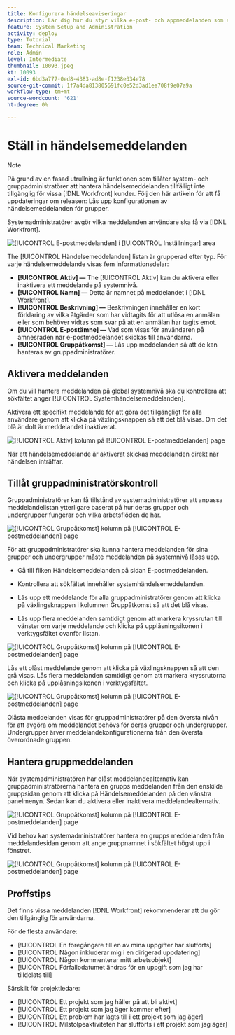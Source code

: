 ```yaml
---
title: Konfigurera händelseaviseringar
description: Lär dig hur du styr vilka e-post- och appmeddelanden som användare får genom att hantera händelsemeddelanden.
feature: System Setup and Administration
activity: deploy
type: Tutorial
team: Technical Marketing
role: Admin
level: Intermediate
thumbnail: 10093.jpeg
kt: 10093
exl-id: 6bd3a777-0ed8-4383-ad8e-f1238e334e78
source-git-commit: 1f7a4da813805691fc0e52d3ad1ea708f9e07a9a
workflow-type: tm+mt
source-wordcount: '621'
ht-degree: 0%

---
```


<!---
this has the same content as the system administrator notification setup and mangement section of the email and inapp notificiations learning path
--->

<!---
add URL link in the note at the top of the LP
--->

# Ställ in händelsemeddelanden

>[!NOTE]
>
>På grund av en fasad utrullning är funktionen som tillåter system- och gruppadministratörer att hantera händelsemeddelanden tillfälligt inte tillgänglig för vissa [!DNL Workfront] kunder. Följ den här artikeln för att få uppdateringar om releasen: Lås upp konfigurationen av händelsemeddelanden för grupper.

Systemadministratörer avgör vilka meddelanden användare ska få via [!DNL Workfront].

![[!UICONTROL E-postmeddelanden] i [!UICONTROL Inställningar] area](assets/admin-fund-notifications-1.png)

The [!UICONTROL Händelsemeddelanden] listan är grupperad efter typ. För varje händelsemeddelande visas fem informationsdelar:

* **[!UICONTROL Aktiv] —** The [!UICONTROL Aktiv] kan du aktivera eller inaktivera ett meddelande på systemnivå.
* **[!UICONTROL Namn] —** Detta är namnet på meddelandet i [!DNL Workfront].
* **[!UICONTROL Beskrivning] —** Beskrivningen innehåller en kort förklaring av vilka åtgärder som har vidtagits för att utlösa en anmälan eller som behöver vidtas som svar på att en anmälan har tagits emot.
* **[!UICONTROL E-postämne] —** Vad som visas för användaren på ämnesraden när e-postmeddelandet skickas till användarna.
* **[!UICONTROL Gruppåtkomst] —** Lås upp meddelanden så att de kan hanteras av gruppadministratörer.

## Aktivera meddelanden

Om du vill hantera meddelanden på global systemnivå ska du kontrollera att sökfältet anger [!UICONTROL Systemhändelsemeddelanden].

Aktivera ett specifikt meddelande för att göra det tillgängligt för alla användare genom att klicka på växlingsknappen så att det blå visas. Om det blå är dolt är meddelandet inaktiverat.

![[!UICONTROL Aktiv] kolumn på [!UICONTROL E-postmeddelanden] page](assets/admin-fund-notifications-2.png)

När ett händelsemeddelande är aktiverat skickas meddelanden direkt när händelsen inträffar.

## Tillåt gruppadministratörskontroll

Gruppadministratörer kan få tillstånd av systemadministratörer att anpassa meddelandelistan ytterligare baserat på hur deras grupper och undergrupper fungerar och vilka arbetsflöden de har.

![[!UICONTROL Gruppåtkomst] kolumn på [!UICONTROL E-postmeddelanden] page](assets/ganotifications_01.png)

För att gruppadministratörer ska kunna hantera meddelanden för sina grupper och undergrupper måste meddelanden på systemnivå låsas upp.

* Gå till fliken Händelsemeddelanden på sidan E-postmeddelanden.

* Kontrollera att sökfältet innehåller systemhändelsemeddelanden.

* Lås upp ett meddelande för alla gruppadministratörer genom att klicka på växlingsknappen i kolumnen Gruppåtkomst så att det blå visas.

* Lås upp flera meddelanden samtidigt genom att markera kryssrutan till vänster om varje meddelande och klicka på upplåsningsikonen i verktygsfältet ovanför listan.

![[!UICONTROL Gruppåtkomst] kolumn på [!UICONTROL E-postmeddelanden] page](assets/ganotifications_02.png)

Lås ett olåst meddelande genom att klicka på växlingsknappen så att den grå visas. Lås flera meddelanden samtidigt genom att markera kryssrutorna och klicka på upplåsningsikonen i verktygsfältet.

![[!UICONTROL Gruppåtkomst] kolumn på [!UICONTROL E-postmeddelanden] page](assets/ganotifications_03.png)

Olåsta meddelanden visas för gruppadministratörer på den översta nivån för att avgöra om meddelandet behövs för deras grupper och undergrupper. Undergrupper ärver meddelandekonfigurationerna från den översta överordnade gruppen. ﻿


## Hantera gruppmeddelanden

När systemadministratören har olåst meddelandealternativ kan gruppadministratörerna hantera en grupps meddelanden från den enskilda gruppsidan genom att klicka på Händelsemeddelanden på den vänstra panelmenyn. Sedan kan du aktivera eller inaktivera meddelandealternativ.

![[!UICONTROL Gruppåtkomst] kolumn på [!UICONTROL E-postmeddelanden] page](assets/managegroupnotifications_01.png)

Vid behov kan systemadministratörer hantera en grupps meddelanden från meddelandesidan genom att ange gruppnamnet i sökfältet högst upp i fönstret.

![[!UICONTROL Gruppåtkomst] kolumn på [!UICONTROL E-postmeddelanden] page](assets/managegroupnotifications_02.png)

## Proffstips

Det finns vissa meddelanden [!DNL Workfront] rekommenderar att du gör den tillgänglig för användarna.

För de flesta användare:

* [!UICONTROL En föregångare till en av mina uppgifter har slutförts]
* [!UICONTROL Någon inkluderar mig i en dirigerad uppdatering]
* [!UICONTROL Någon kommenterar mitt arbetsobjekt]
* [!UICONTROL Förfallodatumet ändras för en uppgift som jag har tilldelats till]


Särskilt för projektledare:

* [!UICONTROL Ett projekt som jag håller på att bli aktivt]
* [!UICONTROL Ett projekt som jag äger kommer efter]
* [!UICONTROL Ett problem har lagts till i ett projekt som jag äger]
* [!UICONTROL Milstolpeaktiviteten har slutförts i ett projekt som jag äger]

<!---
learn more URLs
--->
